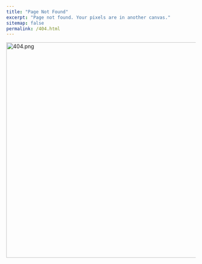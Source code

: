 ```yaml
---
title: "Page Not Found"
excerpt: "Page not found. Your pixels are in another canvas."
sitemap: false
permalink: /404.html
---
```






<img title="" src="../images/404/3444feea898b55759a15d544068808149dcc9b7f.png" alt="404.png" width="573" data-align="center">